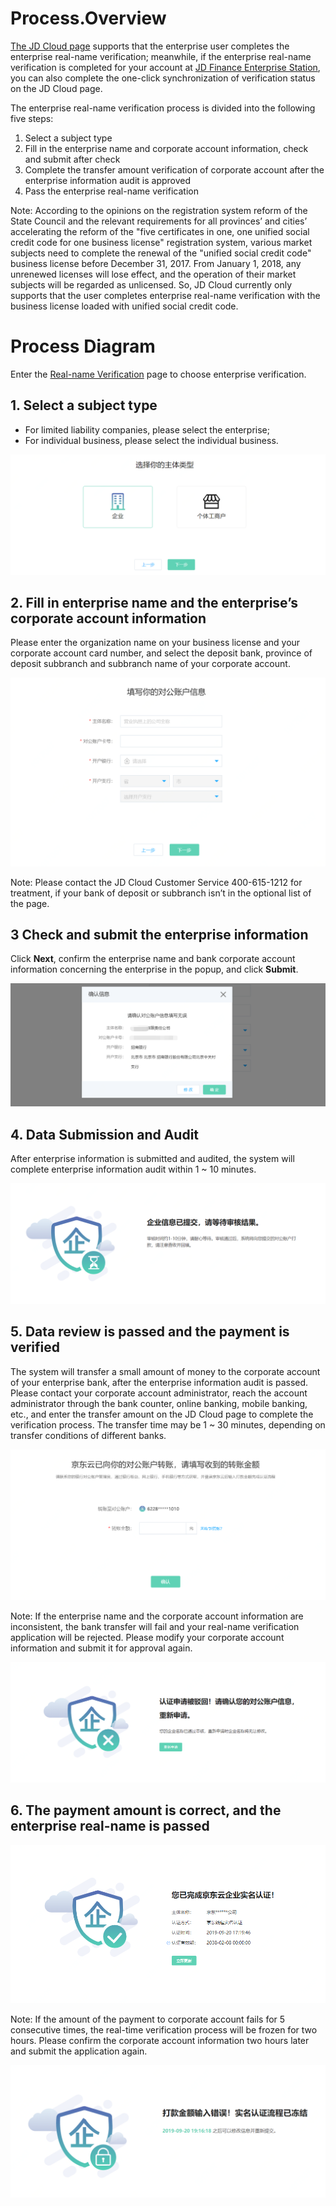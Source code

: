 # Process.Overview
[The JD Cloud page](https://realname.jdcloud.com/account/verify) supports that the enterprise user completes the enterprise real-name verification; meanwhile, if the enterprise real-name verification is completed for your account at [JD Finance Enterprise Station](https://biz.jd.com), you can also complete the one-click synchronization of verification status on the JD Cloud page.

The enterprise real-name verification process is divided into the following five steps:

 1. Select a subject type
 2. Fill in the enterprise name and corporate account information, check and submit after check
 3. Complete the transfer amount verification of corporate account after the enterprise information audit is approved
 4. Pass the enterprise real-name verification

Note: According to the opinions on the registration system reform of the State Council and the relevant requirements for all provinces’ and cities’ accelerating the reform of the "five certificates in one, one unified social credit code for one business license" registration system, various market subjects need to complete the renewal of the "unified social credit code" business license before December 31, 2017. From January 1, 2018, any unrenewed licenses will lose effect, and the operation of their market subjects will be regarded as unlicensed. So, JD Cloud currently only supports that the user completes enterprise real-name verification with the business license loaded with unified social credit code.


# Process Diagram
Enter the [Real-name Verification](https://realname.jdcloud.com/account/verify) page to choose enterprise verification.

 ## 1. Select a subject type

 - For limited liability companies, please select the enterprise;
 - For individual business, please select the individual business.

![](../../../image/User/quickrealname/%E4%B8%BB%E4%BD%93%E9%80%89%E6%8B%A9.png)

## 2. Fill in enterprise name and the enterprise’s corporate account information

Please enter the organization name on your business license and your corporate account card number, and select the deposit bank, province of deposit subbranch and subbranch name of your corporate account.

![](../../../image/User/quickrealname/%E5%A1%AB%E5%86%99%E4%BF%A1%E6%81%AF.png)

Note: Please contact the JD Cloud Customer Service 400-615-1212 for treatment, if your bank of deposit or subbranch isn’t in the optional list of the page.

## 3 Check and submit the enterprise information

Click **Next**, confirm the enterprise name and bank corporate account information concerning the enterprise in the popup, and click **Submit**.

![](../../../image/User/quickrealname/%E7%A1%AE%E8%AE%A4%E5%BC%B9%E7%AA%972.png)

## 4. Data Submission and Audit

After enterprise information is submitted and audited, the system will complete enterprise information audit within 1 ~ 10 minutes.

![](../../../image/User/quickrealname/%E5%AE%A1%E6%A0%B8%E4%B8%AD.png)

## 5. Data review is passed and the payment is verified

The system will transfer a small amount of money to the corporate account of your enterprise bank, after the enterprise information audit is passed. Please contact your corporate account administrator, reach the account administrator through the bank counter, online banking, mobile banking, etc., and enter the transfer amount on the JD Cloud page to complete the verification process. The transfer time may be 1 ~ 30 minutes, depending on transfer conditions of different banks.

![](../../../image/User/quickrealname/%E5%BE%85%E5%9B%9E%E5%A1%AB.png)

Note: If the enterprise name and the corporate account information are inconsistent, the bank transfer will fail and your real-name verification application will be rejected. Please modify your corporate account information and submit it for approval again.

![](../../../image/User/quickrealname/%E9%A9%B3%E5%9B%9E.png)

## 6. The payment amount is correct, and the enterprise real-name is passed

![](../../../image/User/quickrealname/%E8%AE%A4%E8%AF%81%E6%88%90%E5%8A%9F.png)

Note: If the amount of the payment to corporate account fails for 5 consecutive times, the real-time verification process will be frozen for two hours. Please confirm the corporate account information two hours later and submit the application again.

![](../../../image/User/quickrealname/%E5%86%BB%E7%BB%93.png)

